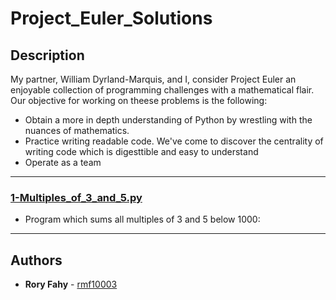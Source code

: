 # Project_Euler_Solutions

## Description
My partner, William Dyrland-Marquis, and I, consider Project Euler an enjoyable collection of programming challenges with a mathematical flair. Our objective for working on theese problems is the following:

* Obtain a more in depth understanding of Python by wrestling with the nuances of mathematics.
* Practice writing readable code. We've come to discover the centrality of writing code which is digesttible and easy to understand
* Operate as a team


---

### [1-Multiples_of_3_and_5.py](./1-Multiples_of_3_and_5.py)
* Program which sums all multiples of 3 and 5 below 1000:




---

## Authors
* **Rory Fahy** - [rmf10003](https://github.com/rmf10003)

